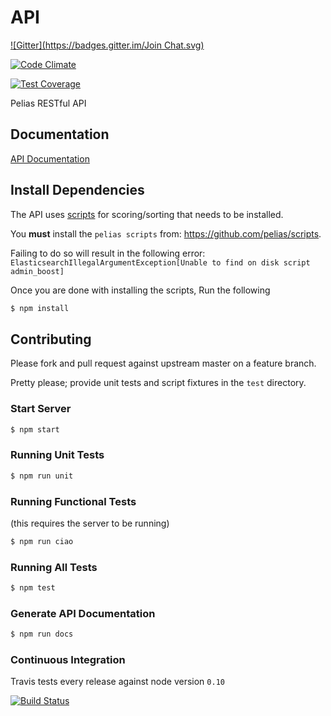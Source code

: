 # API
[![Gitter](https://badges.gitter.im/Join Chat.svg)](https://gitter.im/pelias/api?utm_source=badge&utm_medium=badge&utm_campaign=pr-badge&utm_content=badge)

[![Code Climate](https://codeclimate.com/github/pelias/api/badges/gpa.svg)](https://codeclimate.com/github/pelias/api)

[![Test Coverage](https://codeclimate.com/github/pelias/api/badges/coverage.svg)](https://codeclimate.com/github/pelias/api)

Pelias RESTful API

## Documentation

[API Documentation](https://github.com/pelias/api/tree/master/docs)

## Install Dependencies

The API uses [scripts](https://github.com/pelias/scripts) for scoring/sorting that needs to be installed.

You **must** install the `pelias scripts` from: https://github.com/pelias/scripts.

Failing to do so will result in the following error: ```ElasticsearchIllegalArgumentException[Unable to find on disk script admin_boost]```

Once you are done with installing the scripts, Run the following

```bash
$ npm install
```

## Contributing

Please fork and pull request against upstream master on a feature branch.

Pretty please; provide unit tests and script fixtures in the `test` directory.

### Start Server

```bash
$ npm start
```

### Running Unit Tests

```bash
$ npm run unit
```

### Running Functional Tests
(this requires the server to be running)

```bash
$ npm run ciao
```

### Running All Tests

```bash
$ npm test
```

### Generate API Documentation

```bash
$ npm run docs
```

### Continuous Integration

Travis tests every release against node version `0.10`

[![Build Status](https://travis-ci.org/pelias/api.png?branch=master)](https://travis-ci.org/pelias/api)